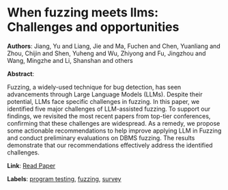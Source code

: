 # When fuzzing meets llms: Challenges and opportunities

**Authors**: Jiang, Yu and Liang, Jie and Ma, Fuchen and Chen, Yuanliang and Zhou, Chijin and Shen, Yuheng and Wu, Zhiyong and Fu, Jingzhou and Wang, Mingzhe and Li, Shanshan and others

**Abstract**:

Fuzzing, a widely-used technique for bug detection, has seen advancements through Large Language Models (LLMs). Despite their potential, LLMs face specific challenges in fuzzing. In this paper, we identified five major challenges of LLM-assisted fuzzing. To support our findings, we revisited the most recent papers from top-tier conferences, confirming that these challenges are widespread. As a remedy, we propose some actionable recommendations to help improve applying LLM in Fuzzing and conduct preliminary evaluations on DBMS fuzzing. The results demonstrate that our recommendations effectively address the identified challenges.

**Link**: [Read Paper](https://dl.acm.org/doi/pdf/10.1145/3663529.3663784)

**Labels**: [program testing](../../labels/program_testing.md), [fuzzing](../../labels/fuzzing.md), [survey](../../labels/survey.md)
